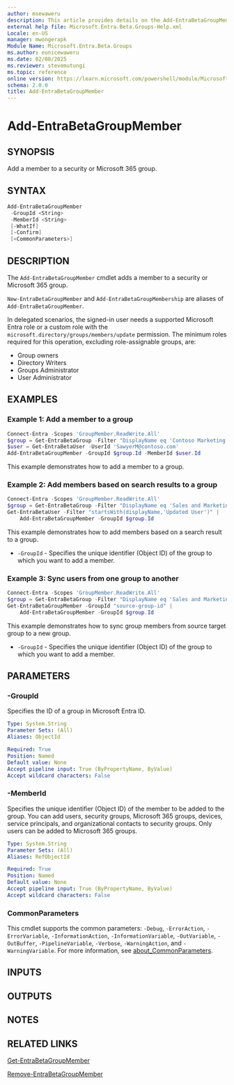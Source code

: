 ```yaml
---
author: msewaweru
description: This article provides details on the Add-EntraBetaGroupMember command.
external help file: Microsoft.Entra.Beta.Groups-Help.xml
Locale: en-US
manager: mwongerapk
Module Name: Microsoft.Entra.Beta.Groups
ms.author: eunicewaweru
ms.date: 02/08/2025
ms.reviewer: stevemutungi
ms.topic: reference
online version: https://learn.microsoft.com/powershell/module/Microsoft.Entra.Beta/Add-EntraBetaGroupMember
schema: 2.0.0
title: Add-EntraBetaGroupMember
---
```


# Add-EntraBetaGroupMember

## SYNOPSIS

Add a member to a security or Microsoft 365 group.

## SYNTAX

```powershell
Add-EntraBetaGroupMember
 -GroupId <String>
 -MemberId <String>
 [-WhatIf]
 [-Confirm]
 [<CommonParameters>]
```

## DESCRIPTION

The `Add-EntraBetaGroupMember` cmdlet adds a member to a security or Microsoft 365 group.

`New-EntraBetaGroupMember` and `Add-EntraBetaGroupMembership` are aliases of `Add-EntraBetaGroupMember`.

In delegated scenarios, the signed-in user needs a supported Microsoft Entra role or a custom role with the `microsoft.directory/groups/members/update` permission. The minimum roles required for this operation, excluding role-assignable groups, are:

- Group owners
- Directory Writers
- Groups Administrator
- User Administrator

## EXAMPLES

### Example 1: Add a member to a group

```powershell
Connect-Entra -Scopes 'GroupMember.ReadWrite.All'
$group = Get-EntraBetaGroup -Filter "DisplayName eq 'Contoso Marketing Group'"
$user = Get-EntraBetaUser -UserId 'SawyerM@contoso.com'
Add-EntraBetaGroupMember -GroupId $group.Id -MemberId $user.Id
```

This example demonstrates how to add a member to a group.

### Example 2: Add members based on search results to a group

```powershell
Connect-Entra -Scopes 'GroupMember.ReadWrite.All'
$group = Get-EntraBetaGroup -Filter "DisplayName eq 'Sales and Marketing'"
Get-EntraBetaUser -Filter "startsWith(displayName,'Updated User')" | 
    Add-EntraBetaGroupMember -GroupId $group.Id
```

This example demonstrates how to add members based on a search result to a group.

- `-GroupId` - Specifies the unique identifier (Object ID) of the group to which you want to add a member.

### Example 3: Sync users from one group to another

```powershell
Connect-Entra -Scopes 'GroupMember.ReadWrite.All'
$group = Get-EntraBetaGroup -Filter "DisplayName eq 'Sales and Marketing'"
Get-EntraBetaGroupMember -GroupId "source-group-id" | 
    Add-EntraBetaGroupMember -GroupId $group.Id
```

This example demonstrates how to sync group members from source target group to a new group.

- `-GroupId` - Specifies the unique identifier (Object ID) of the group to which you want to add a member.

## PARAMETERS

### -GroupId

Specifies the ID of a group in Microsoft Entra ID.

```yaml
Type: System.String
Parameter Sets: (All)
Aliases: ObjectId

Required: True
Position: Named
Default value: None
Accept pipeline input: True (ByPropertyName, ByValue)
Accept wildcard characters: False
```

### -MemberId

Specifies the unique identifier (Object ID) of the member to be added to the group. You can add users, security groups, Microsoft 365 groups, devices, service principals, and organizational contacts to security groups. Only users can be added to Microsoft 365 groups.

```yaml
Type: System.String
Parameter Sets: (All)
Aliases: RefObjectId

Required: True
Position: Named
Default value: None
Accept pipeline input: True (ByPropertyName, ByValue)
Accept wildcard characters: False
```

### CommonParameters

This cmdlet supports the common parameters: `-Debug`, `-ErrorAction`, `-ErrorVariable`, `-InformationAction`, `-InformationVariable`, `-OutVariable`, `-OutBuffer`, `-PipelineVariable`, `-Verbose`, `-WarningAction`, and `-WarningVariable`. For more information, see [about_CommonParameters](https://go.microsoft.com/fwlink/?LinkID=113216).

## INPUTS

## OUTPUTS

## NOTES

## RELATED LINKS

[Get-EntraBetaGroupMember](Get-EntraBetaGroupMember.md)

[Remove-EntraBetaGroupMember](Remove-EntraBetaGroupMember.md)
